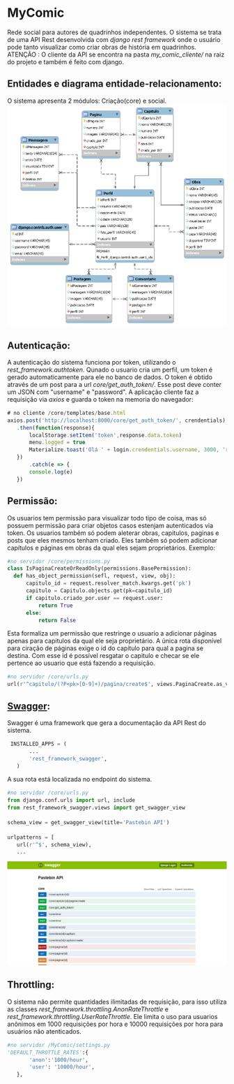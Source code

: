 # MyComic
Rede social para autores de quadrinhos independentes. O sistema se trata de uma API Rest desenvolvida com *django rest framework* onde o usuário pode tanto visualizar como criar obras de história em quadrinhos.
ATENÇÃO : O cliente da API se encontra na pasta *my_comic_cliente/* na raiz do projeto e também é feito com django.
 ## Entidades e diagrama entidade-relacionamento:
 O sistema apresenta 2 módulos: Criação(core) e social.
 ![alt text](https://github.com/FelipeRes/myComic/blob/master/docs/imagem.png)
 
 ## Autenticação:
 
 A autenticação do sistema funciona por token, utilizando o *rest_framework.authtoken*. Qunado o usuario cria um perfil, um token é gerado automaticamente para ele no banco de dados.
 O token é obtido através de um post para a url *core/get_auth_token/*. Esse post deve conter um JSON com "username" e "password".
 A aplicação cliente faz a requisição via *axios* e guarda o token na memoria do navegador:
 ```javascript
 # no cliente /core/templates/base.html
 axios.post('http://localhost:8000/core/get_auth_token/', crendentials)
	.then(function(response){
		localStorage.setItem('token',response.data.token)
		menu.logged = true
		Materialize.toast('Olá ' + login.crendentials.username, 3000, 'rounded')
	})
		.catch(e => {
		console.log(e)
	})
 ```
 
 ## Permissão:
 Os usuarios tem permissão para visualizar todo tipo de coisa, mas só possuem permissão para criar objetos casos estenjam autenticados via token.
 Os usuarios também só podem aleterar obras, capitulos, paginas e posts que eles mesmos tenham criado. Eles também só podem adicionar capítulos e páginas em obras da qual eles sejam proprietários.
 Exemplo:
  ```python
  #no servidor /core/permissions.py
  class IsPaginaCreateOrReadOnly(permissions.BasePermission):
	def has_object_permission(sefl, request, view, obj):
		capitulo_id = request.resolver_match.kwargs.get('pk') 
		capitulo = Capitulo.objects.get(pk=capitulo_id)
		if capitulo.criado_por.user == request.user:
			return True
		else:
			return False
 ``` 
 Esta formaliza um permissão que restringe o usuario a adicionar páginas apenas para capitulos da qual ele seja proprietário.
 A única rota disponível para ciração de páginas exige o id do capítulo para qual a pagina se destina. Com esse id é possível resgatar o capitulo e checar se ele pertence ao usuario que está fazendo a requisição.
  ```python
 #no servidor /core/urls.py
 url(r'^capitulo/(?P<pk>[0-9]+)/pagina/create$', views.PaginaCreate.as_view(), name=views.PaginaCreate.name),
 ```
 
 ## [Swagger](https://github.com/marcgibbons/django-rest-swagger):
 Swagger é uma framework que gera a documentação da API Rest do sistema.
 ```python
  INSTALLED_APPS = (
        ...
        'rest_framework_swagger',
    )
```
A sua rota está localizada no endpoint do sistema.
 ```python
#no servidor /core/urls.py
from django.conf.urls import url, include
from rest_framework_swagger.views import get_swagger_view

schema_view = get_swagger_view(title='Pastebin API')

urlpatterns = [
    url(r'^$', schema_view),
    ...
```
![alt text](https://github.com/FelipeRes/myComic/blob/master/docs/documentacao.png)
 ## Throttling:
O sistema não permite quantidades ilimitadas de requisição, para isso utiliza as classes *rest_framework.throttling.AnonRateThrottle* e *rest_framework.throttling.UserRateThrottle*. Ele limita o uso para usuarios anônimos em 1000 requisições por hora e 10000 requisições por hora para usuários não atenticados.
 ```python
 #no servidor /MyComic/settings.py
 'DEFAULT_THROTTLE_RATES':{
        'anon':'1000/hour',
        'user': '10000/hour',
    },
 ```
